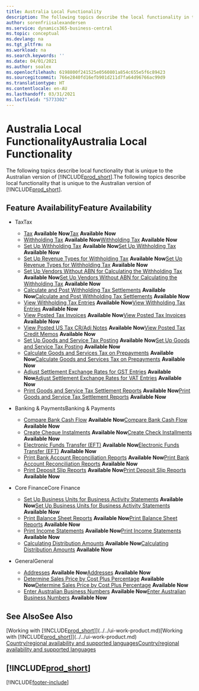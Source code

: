 ```yaml
---
title: Australia Local Functionality
description: The following topics describe the local functionality in the Australian version of Business Central.
author: sorenfriisalexandersen
ms.service: dynamics365-business-central
ms.topic: conceptual
ms.devlang: na
ms.tgt_pltfrm: na
ms.workload: na
ms.search.keywords: ''
ms.date: 04/01/2021
ms.author: soalex
ms.openlocfilehash: 6198800f241525e0560801a854c655e5f6c89423
ms.sourcegitcommit: 766e2840fd16efb901d211d7fa64d96766ac99d9
ms.translationtype: HT
ms.contentlocale: en-AU
ms.lasthandoff: 03/31/2021
ms.locfileid: "5773302"
---
```

# <a name="australia-local-functionality"></a><span data-ttu-id="5ffa6-103">Australia Local Functionality</span><span class="sxs-lookup"><span data-stu-id="5ffa6-103">Australia Local Functionality</span></span>
<span data-ttu-id="5ffa6-104">The following topics describe local functionality that is unique to the Australian version of [!INCLUDE[prod_short](../../includes/prod_short.md)].</span><span class="sxs-lookup"><span data-stu-id="5ffa6-104">The following topics describe local functionality that is unique to the Australian version of [!INCLUDE[prod_short](../../includes/prod_short.md)].</span></span>  

## <a name="feature-availability"></a><span data-ttu-id="5ffa6-105">Feature Availability</span><span class="sxs-lookup"><span data-stu-id="5ffa6-105">Feature Availability</span></span>

* <span data-ttu-id="5ffa6-106">Tax</span><span class="sxs-lookup"><span data-stu-id="5ffa6-106">Tax</span></span>
    * <span data-ttu-id="5ffa6-107">[Tax](tax.md) **Available Now**</span><span class="sxs-lookup"><span data-stu-id="5ffa6-107">[Tax](tax.md) **Available Now**</span></span>
    * <span data-ttu-id="5ffa6-108">[Withholding Tax](withholding-tax.md) **Available Now**</span><span class="sxs-lookup"><span data-stu-id="5ffa6-108">[Withholding Tax](withholding-tax.md) **Available Now**</span></span>
    * <span data-ttu-id="5ffa6-109">[Set Up Withholding Tax](how-to-set-up-withholding-tax.md) **Available Now**</span><span class="sxs-lookup"><span data-stu-id="5ffa6-109">[Set Up Withholding Tax](how-to-set-up-withholding-tax.md) **Available Now**</span></span>
    * <span data-ttu-id="5ffa6-110">[Set Up Revenue Types for Withholding Tax](how-to-set-up-revenue-types-for-withholding-tax.md) **Available Now**</span><span class="sxs-lookup"><span data-stu-id="5ffa6-110">[Set Up Revenue Types for Withholding Tax](how-to-set-up-revenue-types-for-withholding-tax.md) **Available Now**</span></span>
    * <span data-ttu-id="5ffa6-111">[Set Up Vendors Without ABN for Calculating the Withholding Tax](how-to-set-up-vendors-without-abn-for-calculating-the-withholding-tax.md) **Available Now**</span><span class="sxs-lookup"><span data-stu-id="5ffa6-111">[Set Up Vendors Without ABN for Calculating the Withholding Tax](how-to-set-up-vendors-without-abn-for-calculating-the-withholding-tax.md) **Available Now**</span></span>
    * <span data-ttu-id="5ffa6-112">[Calculate and Post Withholding Tax Settlements](how-to-calculate-and-post-withholding-tax-settlements.md) **Available Now**</span><span class="sxs-lookup"><span data-stu-id="5ffa6-112">[Calculate and Post Withholding Tax Settlements](how-to-calculate-and-post-withholding-tax-settlements.md) **Available Now**</span></span>
    * <span data-ttu-id="5ffa6-113">[View Withholding Tax Entries](how-to-view-withholding-tax-entries.md) **Available Now**</span><span class="sxs-lookup"><span data-stu-id="5ffa6-113">[View Withholding Tax Entries](how-to-view-withholding-tax-entries.md) **Available Now**</span></span>
    * <span data-ttu-id="5ffa6-114">[View Posted Tax Invoices](how-to-view-posted-tax-invoices.md) **Available Now**</span><span class="sxs-lookup"><span data-stu-id="5ffa6-114">[View Posted Tax Invoices](how-to-view-posted-tax-invoices.md) **Available Now**</span></span>
    * <span data-ttu-id="5ffa6-115">[View Posted US Tax CR/Adj Notes](how-to-view-posted-tax-credit-memos.md) **Available Now**</span><span class="sxs-lookup"><span data-stu-id="5ffa6-115">[View Posted Tax Credit Memos](how-to-view-posted-tax-credit-memos.md) **Available Now**</span></span>
    * <span data-ttu-id="5ffa6-116">[Set Up Goods and Service Tax Posting](how-to-set-up-goods-and-service-tax-posting.md) **Available Now**</span><span class="sxs-lookup"><span data-stu-id="5ffa6-116">[Set Up Goods and Service Tax Posting](how-to-set-up-goods-and-service-tax-posting.md) **Available Now**</span></span>
    * <span data-ttu-id="5ffa6-117">[Calculate Goods and Services Tax on Prepayments](how-to-calculate-goods-and-services-tax-on-prepayments.md) **Available Now**</span><span class="sxs-lookup"><span data-stu-id="5ffa6-117">[Calculate Goods and Services Tax on Prepayments](how-to-calculate-goods-and-services-tax-on-prepayments.md) **Available Now**</span></span>
    * <span data-ttu-id="5ffa6-118">[Adjust Settlement Exchange Rates for GST Entries](how-to-adjust-settlement-exchange-rates-for-vat-entries.md) **Available Now**</span><span class="sxs-lookup"><span data-stu-id="5ffa6-118">[Adjust Settlement Exchange Rates for VAT Entries](how-to-adjust-settlement-exchange-rates-for-vat-entries.md) **Available Now**</span></span>
    * <span data-ttu-id="5ffa6-119">[Print Goods and Service Tax Settlement Reports](how-to-print-goods-and-service-tax-settlement-reports.md) **Available Now**</span><span class="sxs-lookup"><span data-stu-id="5ffa6-119">[Print Goods and Service Tax Settlement Reports](how-to-print-goods-and-service-tax-settlement-reports.md) **Available Now**</span></span>

* <span data-ttu-id="5ffa6-120">Banking & Payments</span><span class="sxs-lookup"><span data-stu-id="5ffa6-120">Banking & Payments</span></span>
    * <span data-ttu-id="5ffa6-121">[Compare Bank Cash Flow](how-to-compare-bank-cash-flow.md) **Available Now**</span><span class="sxs-lookup"><span data-stu-id="5ffa6-121">[Compare Bank Cash Flow](how-to-compare-bank-cash-flow.md) **Available Now**</span></span>
    * <span data-ttu-id="5ffa6-122">[Create Cheque Instalments](how-to-create-check-installments.md) **Available Now**</span><span class="sxs-lookup"><span data-stu-id="5ffa6-122">[Create Check Installments](how-to-create-check-installments.md) **Available Now**</span></span>
    * <span data-ttu-id="5ffa6-123">[Electronic Funds Transfer (EFT)](electronic-funds-transfer-eft-.md) **Available Now**</span><span class="sxs-lookup"><span data-stu-id="5ffa6-123">[Electronic Funds Transfer (EFT)](electronic-funds-transfer-eft-.md) **Available Now**</span></span>
    * <span data-ttu-id="5ffa6-124">[Print Bank Account Reconciliation Reports](how-to-print-bank-account-reconciliation-reports.md) **Available Now**</span><span class="sxs-lookup"><span data-stu-id="5ffa6-124">[Print Bank Account Reconciliation Reports](how-to-print-bank-account-reconciliation-reports.md) **Available Now**</span></span>
    * <span data-ttu-id="5ffa6-125">[Print Deposit Slip Reports](how-to-print-deposit-slip-reports.md) **Available Now**</span><span class="sxs-lookup"><span data-stu-id="5ffa6-125">[Print Deposit Slip Reports](how-to-print-deposit-slip-reports.md) **Available Now**</span></span>

* <span data-ttu-id="5ffa6-126">Core Finance</span><span class="sxs-lookup"><span data-stu-id="5ffa6-126">Core Finance</span></span>
    * <span data-ttu-id="5ffa6-127">[Set Up Business Units for Business Activity Statements](how-to-set-up-business-units-for-business-activity-statements.md) **Available Now**</span><span class="sxs-lookup"><span data-stu-id="5ffa6-127">[Set Up Business Units for Business Activity Statements](how-to-set-up-business-units-for-business-activity-statements.md) **Available Now**</span></span>
    * <span data-ttu-id="5ffa6-128">[Print Balance Sheet Reports](how-to-print-balance-sheet-reports.md) **Available Now**</span><span class="sxs-lookup"><span data-stu-id="5ffa6-128">[Print Balance Sheet Reports](how-to-print-balance-sheet-reports.md) **Available Now**</span></span>
    * <span data-ttu-id="5ffa6-129">[Print Income Statements](how-to-print-income-statements.md) **Available Now**</span><span class="sxs-lookup"><span data-stu-id="5ffa6-129">[Print Income Statements](how-to-print-income-statements.md) **Available Now**</span></span>
    * <span data-ttu-id="5ffa6-130">[Calculating Distribution Amounts](calculating-distribution-amounts.md) **Available Now**</span><span class="sxs-lookup"><span data-stu-id="5ffa6-130">[Calculating Distribution Amounts](calculating-distribution-amounts.md) **Available Now**</span></span>

* <span data-ttu-id="5ffa6-131">General</span><span class="sxs-lookup"><span data-stu-id="5ffa6-131">General</span></span>
    * <span data-ttu-id="5ffa6-132">[Addresses](addresses.md) **Available Now**</span><span class="sxs-lookup"><span data-stu-id="5ffa6-132">[Addresses](addresses.md) **Available Now**</span></span>
    * <span data-ttu-id="5ffa6-133">[Determine Sales Price by Cost Plus Percentage](how-to-determine-sales-price-by-cost-plus-percentage.md) **Available Now**</span><span class="sxs-lookup"><span data-stu-id="5ffa6-133">[Determine Sales Price by Cost Plus Percentage](how-to-determine-sales-price-by-cost-plus-percentage.md) **Available Now**</span></span>
    * <span data-ttu-id="5ffa6-134">[Enter Australian Business Numbers](australian-business-numbers-and-adjustment-notes.md) **Available Now**</span><span class="sxs-lookup"><span data-stu-id="5ffa6-134">[Enter Australian Business Numbers](australian-business-numbers-and-adjustment-notes.md) **Available Now**</span></span>

## <a name="see-also"></a><span data-ttu-id="5ffa6-135">See Also</span><span class="sxs-lookup"><span data-stu-id="5ffa6-135">See Also</span></span>

<span data-ttu-id="5ffa6-136">[Working with [!INCLUDE[prod_short](../../includes/prod_short.md)]](../../ui-work-product.md)</span><span class="sxs-lookup"><span data-stu-id="5ffa6-136">[Working with [!INCLUDE[prod_short](../../includes/prod_short.md)]](../../ui-work-product.md)</span></span>  
[<span data-ttu-id="5ffa6-137">Country/regional availability and supported languages</span><span class="sxs-lookup"><span data-stu-id="5ffa6-137">Country/regional availability and supported languages</span></span>](/dynamics365/business-central/dev-itpro/compliance/apptest-countries-and-translations)  

## [!INCLUDE[prod_short](../../includes/free_trial_md.md)]


[!INCLUDE[footer-include](../../includes/footer-banner.md)]